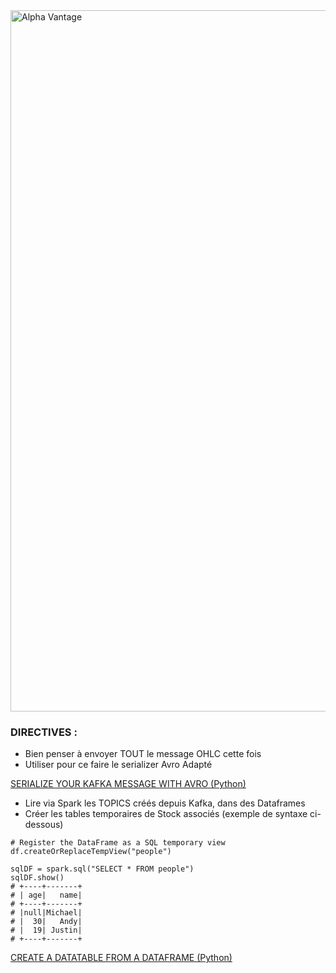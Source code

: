 <img width="1122" alt="Alpha Vantage" src="https://user-images.githubusercontent.com/28993140/83018913-5dbb9f80-a026-11ea-97c0-a81b5575f4e9.png">


### DIRECTIVES : 

- Bien penser à envoyer TOUT le message OHLC cette fois
- Utiliser pour ce faire le serializer Avro Adapté

[SERIALIZE YOUR KAFKA MESSAGE WITH AVRO (Python)](https://docs.confluent.io/current/schema-registry/serdes-develop/serdes-avro.html)

- Lire via Spark les TOPICS créés depuis Kafka, dans des Dataframes 
- Créer les tables temporaires de Stock associés (exemple de syntaxe ci-dessous)

````
# Register the DataFrame as a SQL temporary view
df.createOrReplaceTempView("people")

sqlDF = spark.sql("SELECT * FROM people")
sqlDF.show()
# +----+-------+
# | age|   name|
# +----+-------+
# |null|Michael|
# |  30|   Andy|
# |  19| Justin|
# +----+-------+
````

[CREATE A DATATABLE FROM A DATAFRAME (Python)](https://spark.apache.org/docs/2.4.5/sql-getting-started.html#running-sql-queries-programmatically)




